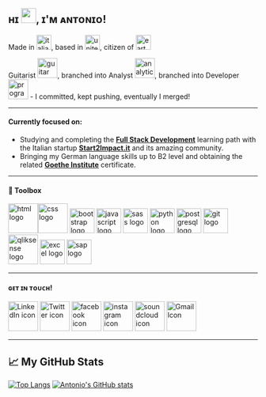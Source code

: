 ## ʜɪ <img src="https://raw.githubusercontent.com/MartinHeinz/MartinHeinz/master/wave.gif" width="30px">, ɪ'ᴍ ᴀɴᴛᴏɴɪᴏ!

Made in <img src="https://cdn.worldvectorlogo.com/logos/italyc.svg" alt="italian flag" width="30px" height="30px">, based in <img src="https://cdn.worldvectorlogo.com/logos/flag-of-the-united-kingdom-2.svg" alt="united kingdom flag" height="30px" width="30px">, citizen of <img src="https://images.vexels.com/media/users/3/157970/isolated/preview/c156b4270aea292b9b335dd463ea17eb-earth-planet-icon-earth-icon-by-vexels.png" alt="earth icon" height="30px" width="30px">

Guitarist <img src="https://image.flaticon.com/icons/svg/355/355081.svg" alt="guitar icon" width="40px" height="40px">, branched into Analyst <img src="https://image.flaticon.com/icons/svg/190/190759.svg" alt="analytics logo" width="40px" height="40px">, branched into Developer <img src="https://static.vecteezy.com/system/resources/previews/000/363/176/original/programming-vector-icon.jpg" alt="programming icon" height="40px" width="40px"> - I committed, kept pushing, eventually I merged! 

---

#### Currently focused on:
- Studying and completing the **[Full Stack Development](https://www.start2impact.it/percorsi/sviluppo-web-app/)** learning path with the Italian startup **[Start2Impact.it](https://www.start2impact.it/)** and its amazing community. 
- Bringing my German language skills up to B2 level and obtaining the related **[Goethe Institute](https://www.goethe.de/ins/gb/en/sta/lon/prf/gzb2.cfm)** certificate.


---

#### 🧰 Toolbox

<img src="https://cdn.worldvectorlogo.com/logos/html5-1.svg" alt="html logo" width="60px" height="60px"><img src="https://cdn.worldvectorlogo.com/logos/css-5.svg" alt="css logo" height="60px" width="60px"> <img src="https://cdn.worldvectorlogo.com/logos/bootstrap-5-1.svg" alt="bootstrap logo" width="50px" height="50px"> <img src="https://cdn.worldvectorlogo.com/logos/logo-javascript.svg" alt="javascript logo" width="50px" height="50px"> <img src="https://cdn.worldvectorlogo.com/logos/sass-1.svg" alt="sass logo" width="50px" height="50px"> <img src="https://cdn.worldvectorlogo.com/logos/python-4.svg" alt="python logo" height="50px" width="50px"> <img src="https://cdn.worldvectorlogo.com/logos/postgresql.svg" alt="postgresql logo" height="50px" width="50px"> <img src="https://cdn.worldvectorlogo.com/logos/git.svg" alt="git logo" height="50px" width="50px"> <img src="https://cdn.worldvectorlogo.com/logos/qlik-sense.svg" alt="qliksense logo" height="60px" width="60px"> <img src="https://cdn.worldvectorlogo.com/logos/excel-4.svg" alt="excel logo" height="50px" width="50px"> <img src="https://cdn.worldvectorlogo.com/logos/sap-2.svg" alt="sap logo" height="50px" width="50px">

---

#### ɢᴇᴛ ɪɴ ᴛᴏᴜᴄʜ!
<a href="https://www.linkedin.com/in/antonioriccelli/" title="LinkedIn profile link"><img src="https://cdn.worldvectorlogo.com/logos/linkedin-icon-2.svg" width="60px" alt="LinkedIn icon" height="60px" /></a>
<a href="https://twitter.com/AntonioRiccell1" title="Twitter profile link"><img src="https://cdn.worldvectorlogo.com/logos/twitter-4.svg" width="60px" alt="Twitter icon" height="60px" /></a>
<a href="https://www.facebook.com/antonio.riccelli0/" title="facebook profile link"><img src="https://cdn.worldvectorlogo.com/logos/facebook-3.svg" width="60px" alt="facebook icon" height="60px" /></a>
<a href="https://www.instagram.com/antonio_riccelli/" title="instagram profile link"><img src="https://cdn.worldvectorlogo.com/logos/instagram-2-1.svg" width="60px" alt="instagram icon" height="60px" /></a>
<a href="https://soundcloud.com/antonioriccelli" title="Soundcloud profile link"><img src="https://cdn.worldvectorlogo.com/logos/soundcloud.svg" width="60px" alt="soundcloud  icon" height="60px" /></a>
<a href="mailto:anton.riccelli@gmail.com" title="Write me an email"><img src="https://www.freeiconspng.com/uploads/gmail-icon-0.png" width="60px" height="60px" alt="Gmail Icon" /></a>

---

## &#x1f4c8; My GitHub Stats

[![Top Langs](https://github-readme-stats.vercel.app/api/top-langs/?username=antonio-riccelli&theme=synthwave)](https://github.com/anuraghazra/github-readme-stats)
[![Antonio's GitHub stats](https://github-readme-stats.vercel.app/api?username=antonio-riccelli&theme=synthwave)](https://github.com/anuraghazra/github-readme-stats)



